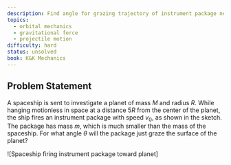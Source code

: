 ```yaml
---
description: Find angle for grazing trajectory of instrument package near planet
topics:
  - orbital mechanics
  - gravitational force
  - projectile motion
difficulty: hard
status: unsolved
book: K&K Mechanics
---
```


## Problem Statement
A spaceship is sent to investigate a planet of mass $M$ and radius $R$. While hanging motionless in space at a distance $5R$ from the center of the planet, the ship fires an instrument package with speed $v_0$, as shown in the sketch. The package has mass $m$, which is much smaller than the mass of the spaceship. For what angle $\theta$ will the package just graze the surface of the planet?

![Spaceship firing instrument package toward planet]
